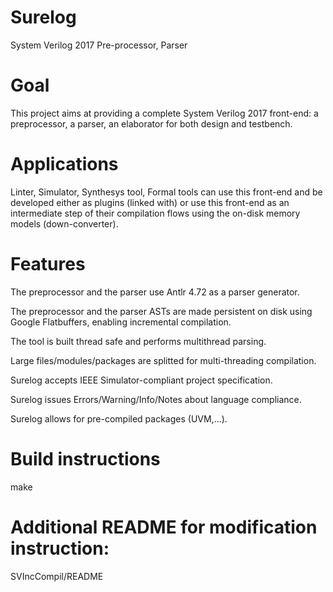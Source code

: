 # Surelog
System Verilog 2017 Pre-processor, Parser 

# Goal
This project aims at providing a complete System Verilog 2017 front-end: a preprocessor, a parser, an elaborator for both design and testbench. 

# Applications

Linter, Simulator, Synthesys tool, Formal tools can use this front-end and be developed either as plugins (linked with) or use this front-end as an intermediate step of their compilation flows using the on-disk memory models (down-converter).

# Features

The preprocessor and the parser use Antlr 4.72 as a parser generator.

The preprocessor and the parser ASTs are made persistent on disk using Google Flatbuffers, enabling incremental compilation.

The tool is built thread safe and performs multithread parsing.

Large files/modules/packages are splitted for multi-threading compilation.

Surelog accepts IEEE Simulator-compliant project specification.

Surelog issues Errors/Warning/Info/Notes about language compliance.

Surelog allows for pre-compiled packages (UVM,...).

# Build instructions

make

# Additional README for modification instruction:
SVIncCompil/README




